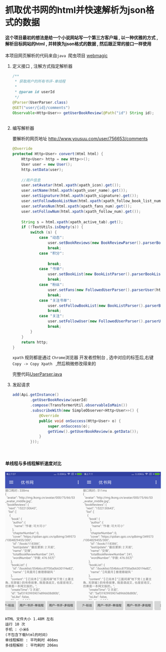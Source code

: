 # 抓取优书网的html并快速解析为json格式的数据

#### 这个项目最初的想法是给一个小说网站写一个第三方客户端 ,  以一种优雅的方式 , 解析目标网站的html , 并转换为json格式的数据 , 然后跟正常的接口一样使用 

本项目网页解析的代码来自`java `爬虫项目 [webmagic](https://github.com/code4craft/webmagic)

1. 定义接口 , 注解方式指定解析器

   ```java
   /**
    * 获取用户的所有书评-单线程
    *
    * @param id userId
    */
   @Parser(UserParser.class)
   @GET("user/{id}/comments")
   Observable<Http<User>> getUserBookReview(@Path("id") String id);
      
   ```

2. 编写解析器

   要解析的网页地址 http://www.yousuu.com/user/756653/comments

   ```java
   @Override
   protected Http<User> convert(Html html) {
       Http<User> http = new Http<>();
       User user = new User();
       http.setData(user);

       //用戶信息
       user.setAvatar(html.xpath(xpath_icon).get());
       user.setName(html.xpath(xpath_user_name).get());
       user.setSignature(html.xpath(xpath_signature).get());
       user.setFollowBookListNum(html.xpath(xpath_follow_book_list_num).get());
       user.setFansNum(html.xpath(xpath_fans_num).get());
       user.setFollowNum(html.xpath(xpath_follow_num).get());

       String s = html.xpath(xpath_active_tab).get();
       if (!TextUtils.isEmpty(s)) {
           switch (s) {
               case "动态":
                   user.setBookReviews(new BookReviewParser().parserBookReviewList(html));
                   break;
               case "积分":

                   break;
               case "书单":
                   user.setBookList(new BookListParser().parserBookList(html));
                   break;
               case "粉丝":
                   user.setFans(new FollowedUserParser().parserUser(html));
                   break;
               case "关注书单":
                   user.setFollowBookList(new BookListParser().parserBookList(html));
                   break;
               case "关注":
                   user.setFollowUser(new FollowedUserParser().parserUser(html));
                   break;
           }
       }
       return http;
   }

   ```

   `xpath` 规则都是通过 `Chrome`浏览器 开发者控制台 , 选中对应的标签后,右键 `Copy -> Copy Xpath ` ,然后稍微修改得来的

   完整代码[UserParser.java](https://github.com/lll-01/YouShu/blob/master/app/src/main/java/com/erlei/youshu/parser/UserParser.java)

3. 发起请求

   ```java
   add(Api.getInstance()
           .getUserBookReview(userId)
           .compose(TransformerUtil.observableIoMain())
           .subscribeWith(new SimpleObserver<Http<User>>() {
               @Override
               public void onSuccess(Http<User> o) {
                   super.onSuccess(o);
                   getView().getUserBookReview(o.getData());
               }
           }));
   ```

   ​

#### 单线程与多线程解析速度对比

<div align="center">

<img src="./app/Screenshots/device-2018-05-11-190801.png" width="50%" alt="单线程解析"><img src="./app/Screenshots/device-2018-05-11-191133.png" width="50%" alt="多线程解析">

</div>

```
HTML 文件大小 1.48M 左右
运行 10 次
手机 : 小米6
(不包含下载html的时间)
单线程解析 : 平均耗时 466ms
多线程解析 : 平均耗时 206ms
```



